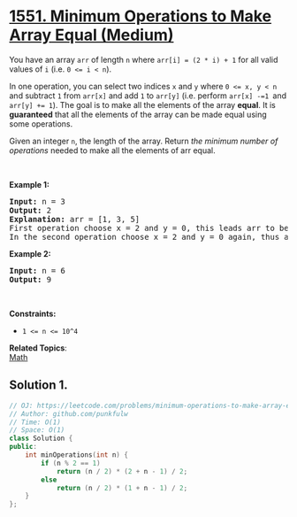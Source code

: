 # [1551. Minimum Operations to Make Array Equal (Medium)](https://leetcode.com/problems/minimum-operations-to-make-array-equal/)

<p>You have an array <code>arr</code> of length <code>n</code> where <code>arr[i] = (2 * i) + 1</code> for all valid values of <code>i</code> (i.e. <code>0 &lt;= i &lt; n</code>).</p>

<p>In one operation, you can select two indices <code>x</code>&nbsp;and <code>y</code> where <code>0 &lt;= x, y &lt; n</code> and subtract <code>1</code> from <code>arr[x]</code> and add <code>1</code> to <code>arr[y]</code>&nbsp;(i.e. perform <code>arr[x] -=1&nbsp;</code>and <code>arr[y] += 1</code>).&nbsp;The goal is to make all the elements of the array <strong>equal</strong>. It is <strong>guaranteed</strong> that all the elements of the array can be made equal using some operations.</p>

<p>Given an integer <code>n</code>, the length of the array. Return <em>the minimum number of operations</em> needed to make&nbsp;all the elements of arr equal.</p>

<p>&nbsp;</p>
<p><strong>Example 1:</strong></p>

<pre><strong>Input:</strong> n = 3
<strong>Output:</strong> 2
<strong>Explanation:</strong> arr = [1, 3, 5]
First operation choose x = 2 and y = 0, this leads arr to be [2, 3, 4]
In the second operation choose x = 2 and y = 0 again, thus arr = [3, 3, 3].
</pre>

<p><strong>Example 2:</strong></p>

<pre><strong>Input:</strong> n = 6
<strong>Output:</strong> 9
</pre>

<p>&nbsp;</p>
<p><strong>Constraints:</strong></p>

<ul>
	<li><code>1 &lt;= n &lt;= 10^4</code></li>
</ul>

**Related Topics**:  
[Math](https://leetcode.com/tag/math/)


## Solution 1.

```cpp
// OJ: https://leetcode.com/problems/minimum-operations-to-make-array-equal/
// Author: github.com/punkfulw
// Time: O(1)
// Space: O(1)
class Solution {
public:
    int minOperations(int n) {
        if (n % 2 == 1)
            return (n / 2) * (2 + n - 1) / 2;
        else 
            return (n / 2) * (1 + n - 1) / 2;
    }
};
```
